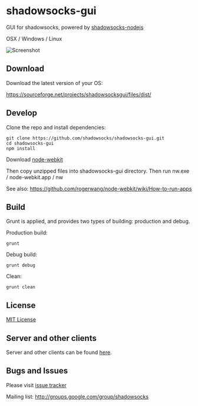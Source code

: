 shadowsocks-gui
===============

GUI for shadowsocks, powered by [shadowsocks-nodejs](https://github.com/clowwindy/shadowsocks-nodejs)

OSX / Windows / Linux

![Screenshot](https://raw.github.com/shadowsocks/shadowsocks-gui/master/screenshot.png)

Download
--------

Download the latest version of your OS:

https://sourceforge.net/projects/shadowsocksgui/files/dist/

Develop
-------

Clone the repo and install dependencies:

    git clone https://github.com/shadowsocks/shadowsocks-gui.git
    cd shadowsocks-gui
    npm install

Download [node-webkit](https://github.com/rogerwang/node-webkit#downloads)

Then copy unzipped files into shadowsocks-gui directory. Then run nw.exe / node-webkit.app / nw

See also: https://github.com/rogerwang/node-webkit/wiki/How-to-run-apps

Build
-----

Grunt is applied, and provides two types of building: production and debug.

Production build:

    grunt

Debug build:

    grunt debug

Clean:

    grunt clean

License
--------

[MIT License](https://raw.github.com/shadowsocks/shadowsocks-gui/master/LICENSE)

Server and other clients
---------

Server and other clients can be found [here](https://github.com/clowwindy/shadowsocks/wiki/Ports-and-Clients).


Bugs and Issues
----------------
Please visit [issue tracker](https://github.com/shadowsocks/shadowsocks-gui/issues?state=open)

Mailing list: http://groups.google.com/group/shadowsocks
